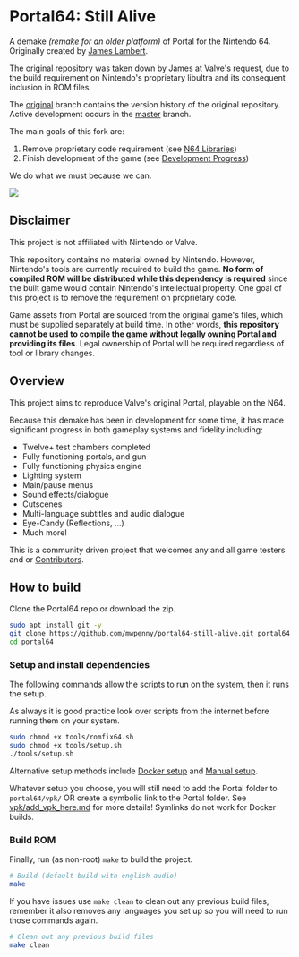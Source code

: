# Portal64: Still Alive

A demake *(remake for an older platform)* of Portal for the Nintendo 64.
Originally created by [James Lambert](https://github.com/lambertjamesd).

The original repository was taken down by James at Valve's request, due to the build requirement on Nintendo's proprietary libultra and its consequent inclusion in ROM files.

The [original](https://github.com/mwpenny/portal64/tree/original) branch contains the version history of the original repository. Active development occurs in the [master](https://github.com/mwpenny/portal64/tree/master) branch.

The main goals of this fork are:
1. Remove proprietary code requirement (see [N64 Libraries](./documentation/n64_library_usage.md))
2. Finish development of the game (see [Development Progress](./documentation/development_progress.md))

We do what we must because we can.

![](./assets/images/readme_slideshow.gif)

## Disclaimer

This project is not affiliated with Nintendo or Valve.

This repository contains no material owned by Nintendo. However, Nintendo's tools are currently required to build the game. **No form of compiled ROM will be distributed while this dependency is required** since the built game would contain Nintendo's intellectual property. One goal of this project is to remove the requirement on proprietary code.

Game assets from Portal are sourced from the original game's files, which must be supplied separately at build time. In other words, **this repository cannot be used to compile the game without legally owning Portal and providing its files**. Legal ownership of Portal will be required regardless of tool or library changes.

## Overview

This project aims to reproduce Valve's original Portal, playable on the N64.

Because this demake has been in development for some time, it has made significant progress in both gameplay systems and fidelity including:

- Twelve+ test chambers completed
- Fully functioning portals, and gun
- Fully functioning physics engine
- Lighting system
- Main/pause menus
- Sound effects/dialogue
- Cutscenes
- Multi-language subtitles and audio dialogue
- Eye-Candy (Reflections, ...)
- Much more!

This is a community driven project that welcomes any and all game testers and or [Contributors](./documentation/contributing.md). 

## How to build

Clone the Portal64 repo or download the zip.

```sh
sudo apt install git -y
git clone https://github.com/mwpenny/portal64-still-alive.git portal64
cd portal64
```

### Setup and install dependencies

The following commands allow the scripts to run on the system, then it runs the setup.

As always it is good practice look over scripts from the internet before running them on your system.

```sh
sudo chmod +x tools/romfix64.sh
sudo chmod +x tools/setup.sh
./tools/setup.sh
```

Alternative setup methods include [Docker setup](./documentation/docker_setup.md) and [Manual setup](./documentation/manual_setup.md).

Whatever setup you choose, you will still need to add the Portal folder to `portal64/vpk/` OR create a symbolic link to the Portal folder. See [vpk/add_vpk_here.md](./vpk/add_vpk_here.md) for more details! Symlinks do not work for Docker builds.

### Build ROM

Finally, run (as non-root) `make` to build the project.

```sh
# Build (default build with english audio)
make
```

If you have issues use `make clean` to clean out any previous build files, remember it also removes any languages you set up so you will need to run those commands again.

```sh
# Clean out any previous build files
make clean
```
